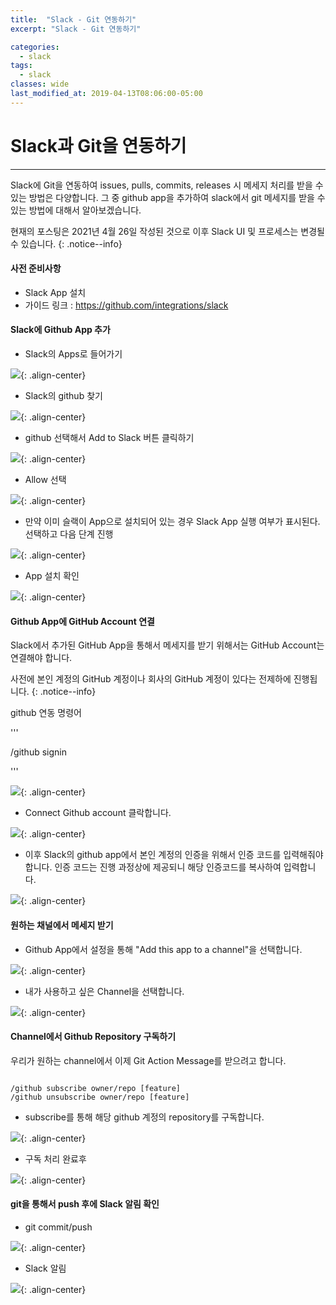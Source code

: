 ```yaml
---
title:  "Slack - Git 연동하기"
excerpt: "Slack - Git 연동하기"

categories:
  - slack
tags:
  - slack 
classes: wide
last_modified_at: 2019-04-13T08:06:00-05:00
---
```


# Slack과 Git을 연동하기 

***

Slack에 Git을 연동하여 issues, pulls, commits, releases 시 메세지 처리를 받을 수 있는 방법은 다양합니다. 그 중 github app을 추가하여 slack에서 git 메세지를 받을 수 있는 방법에 대해서 알아보겠습니다. 

현재의 포스팅은 2021년 4월 26일 작성된 것으로 이후 Slack UI 및 프로세스는 변경될 수 있습니다. 
{: .notice--info}

####  사전 준비사항 

- Slack App 설치 
- 가이드 링크 : <https://github.com/integrations/slack>

####  Slack에 Github App 추가 

- Slack의 Apps로 들어가기

![](https://keepinmindsh.github.io/lines/assets/img/slack-github-001.png){: .align-center}

- Slack의 github 찾기 

![](https://keepinmindsh.github.io/lines/assets/img/slack-github-002.png){: .align-center}

- github 선택해서 Add to Slack 버튼 클릭하기 

![](https://keepinmindsh.github.io/lines/assets/img/slack-github-003.png){: .align-center}

- Allow 선택 

![](https://keepinmindsh.github.io/lines/assets/img/slack-github-004.png){: .align-center}

- 만약 이미 슬랙이 App으로 설치되어 있는 경우 Slack App 실행 여부가 표시된다. 선택하고 다음 단계 진행 

![](https://keepinmindsh.github.io/lines/assets/img/slack-github-005.png){: .align-center}

- App 설치 확인

![](https://keepinmindsh.github.io/lines/assets/img/slack-github-006.png){: .align-center}

####  Github App에 GitHub Account 연결 

Slack에서 추가된 GitHub App을 통해서 메세지를 받기 위해서는 GitHub Account는 연결해야 합니다. 

사전에 본인 계정의 GitHub 계정이나 회사의 GitHub 계정이 있다는 전제하에 진행됩니다. 
{: .notice--info}

github 연동 명령어 

'''

/github signin 

'''

![](https://keepinmindsh.github.io/lines/assets/img/slack-github-007.png){: .align-center}

- Connect Github account 클락합니다. 

![](https://keepinmindsh.github.io/lines/assets/img/slack-github-008.png){: .align-center}

- 이후 Slack의 github app에서 본인 계정의 인증을 위해서 인증 코드를 입력해줘야 합니다. 인증 코드는 진행 과정상에 제공되니 해당 인증코드를 복사하여 입력합니다. 

![](https://keepinmindsh.github.io/lines/assets/img/slack-github-009.png){: .align-center}

#### 원하는 채널에서 메세지 받기 

- Github App에서 설정을 통해 "Add this app to a channel"을 선택합니다.

![](https://keepinmindsh.github.io/lines/assets/img/slack-github-0101.png){: .align-center}

- 내가 사용하고 싶은 Channel을 선택합니다. 

![](https://keepinmindsh.github.io/lines/assets/img/slack-github-010.png){: .align-center}

#### Channel에서 Github Repository 구독하기 

우리가 원하는 channel에서 이제 Git Action Message를 받으려고 합니다. 

```

/github subscribe owner/repo [feature]
/github unsubscribe owner/repo [feature]

```

- subscribe를 통해 해당 github 계정의 repository를 구독합니다. 

![](https://keepinmindsh.github.io/lines/assets/img/slack-github-011.png){: .align-center}

- 구독 처리 완료후 

![](https://keepinmindsh.github.io/lines/assets/img/slack-github-012.png){: .align-center}


#### git을 통해서 push 후에 Slack 알림 확인


- git commit/push 

![](https://keepinmindsh.github.io/lines/assets/img/slack-github-014.png){: .align-center}

- Slack 알림 

![](https://keepinmindsh.github.io/lines/assets/img/slack-github-013.png){: .align-center}